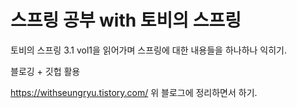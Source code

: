 # 스프링 공부 with 토비의 스프링

토비의 스프링 3.1 vol1을 읽어가며 스프링에 대한 내용들을 하나하나 익히기.

블로깅 + 깃헙 활용

https://withseungryu.tistory.com/
위 블로그에 정리하면서 하기.
